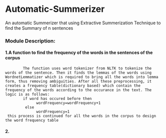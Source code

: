 # Automatic-Summerizer
An automatic Summerizer that using Extractive Summerization Technique to find the Summary of n sentences
### Module Description:
 #### 1.A function to find the frequency of the words in the sentences of the corpus
            The function uses word tokenizer from NLTK to tokenize the words of the sentence. Then it finds the lemmas of the words using WordnetLemmatizer which is required to bring all the words into lemma form, thus removing ambiguities. After all these preprocessing, it creates a frequency table(dictionary based) which contain the frequency of the words according to the occurance in the text. The logic is as follows:
            if word has occured before then
                  wordFrequency=wordFrequency+1
             else
                  wordFrequency=1
     this process is continued for all the words in the corpus to design the word frequency table
     
#### 2. 
